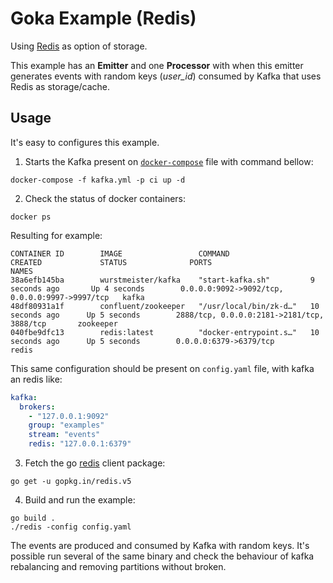 # Goka Example (Redis)

Using [Redis](https://redis.io/) as option of storage.

This example has an **Emitter** and one **Processor** with when this emitter
generates events with random keys (_user_id_) consumed by Kafka that uses
Redis as storage/cache.


## Usage

It's easy to configures this example.

  1. Starts the Kafka present on [`docker-compose`](kafka.yml) file with command bellow:

  ```console
  docker-compose -f kafka.yml -p ci up -d
  ```

  2. Check the status of docker containers:

  ```console
  docker ps
  ```

  Resulting for example:

  ```console
  CONTAINER ID        IMAGE                 COMMAND                  CREATED             STATUS              PORTS                                            NAMES
  38a6efb145ba        wurstmeister/kafka    "start-kafka.sh"         9 seconds ago       Up 4 seconds        0.0.0.0:9092->9092/tcp, 0.0.0.0:9997->9997/tcp   kafka
  48df80931a1f        confluent/zookeeper   "/usr/local/bin/zk-d…"   10 seconds ago      Up 5 seconds        2888/tcp, 0.0.0.0:2181->2181/tcp, 3888/tcp       zookeeper
  040fbe9dfc13        redis:latest          "docker-entrypoint.s…"   10 seconds ago      Up 5 seconds        0.0.0.0:6379->6379/tcp                           redis
  ```

  This same configuration should be present on `config.yaml` file, with kafka an redis like:

  ```yaml
  kafka:
    brokers:
      - "127.0.0.1:9092"
      group: "examples"
      stream: "events"
      redis: "127.0.0.1:6379"
  ```

  3. Fetch the go [redis](gopkg.in/redis.v5) client package:

  ```console
  go get -u gopkg.in/redis.v5
  ```

  4. Build and run the example:

  ```console
  go build .
  ./redis -config config.yaml
  ```

  The events are produced and consumed by Kafka with random keys. It's possible
  run several of the same binary and check the behaviour of kafka
  rebalancing and removing partitions without broken.
